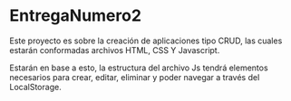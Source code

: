 # EntregaNumero2
Este proyecto es sobre la creación de aplicaciones tipo CRUD, las cuales estarán conformadas archivos HTML, CSS Y Javascript.

Estarán en base a esto, la estructura del archivo Js tendrá elementos necesarios para crear, editar, eliminar y poder navegar a través del LocalStorage.

